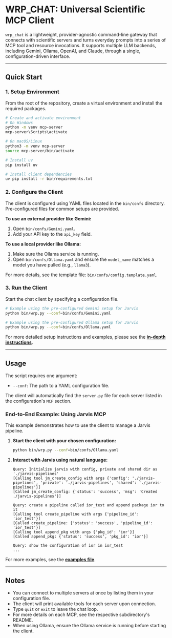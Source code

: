 # WRP_CHAT: Universal Scientific MCP Client

`wrp_chat` is a lightweight, provider-agnostic command-line gateway that connects with scientific servers and turns everyday prompts into a series of MCP tool and resource invocations. It supports multiple LLM backends, including Gemini, Ollama, OpenAI, and Claude, through a single, configuration-driven interface.

---

## Quick Start

### 1. Setup Environment

From the root of the repository, create a virtual environment and install the required packages.

```bash
# Create and activate environment
# On Windows
python -m venv mcp-server
mcp-server\Scripts\activate 

# On macOS/Linux
python3 -m venv mcp-server
source mcp-server/bin/activate

# Install uv
pip install uv

# Install client dependencies
uv pip install -r bin/requirements.txt
```

### 2. Configure the Client

The client is configured using YAML files located in the `bin/confs` directory. Pre-configured files for common setups are provided.

**To use an external provider like Gemini:**

1.  Open `bin/confs/Gemini.yaml`.
2.  Add your API key to the `api_key` field.

**To use a local provider like Ollama:**

1.  Make sure the Ollama service is running.
2.  Open `bin/confs/Ollama.yaml` and ensure the `model_name` matches a model you have pulled (e.g., `llama3`).

For more details, see the template file: `bin/confs/config.template.yaml`.

### 3. Run the Client

Start the chat client by specifying a configuration file.

```bash
# Example using the pre-configured Gemini setup for Jarvis
python bin/wrp.py --conf=bin/confs/Gemini.yaml

# Example using the pre-configured Ollama setup for Jarvis
python bin/wrp.py --conf=bin/confs/Ollama.yaml
```

For more detailed setup instructions and examples, please see the **[in-depth instructions](./docs/instructions.md)**.

---

## Usage

The script requires one argument:

*   `--conf`: The path to a YAML configuration file.

The client will automatically find the `server.py` file for each server listed in the configuration's `MCP` section.

### End-to-End Example: Using Jarvis MCP

This example demonstrates how to use the client to manage a Jarvis pipeline.

1.  **Start the client with your chosen configuration:**
    ```bash
    python bin/wrp.py --conf=bin/confs/Ollama.yaml
    ```

2.  **Interact with Jarvis using natural language:**
    ```
    Query: Initialize jarvis with config, private and shared dir as './jarvis-pipelines'
    [Calling tool jm_create_config with args {'config': './jarvis-pipelines', 'private': './jarvis-pipelines', 'shared': './jarvis-pipelines'}]
    [Called jm_create_config: {'status': 'success', 'msg': 'Created ./jarvis-pipelines'}]

    Query: create a pipeline called ior_test and append package ior to it
    [Calling tool create_pipeline with args {'pipeline_id': 'ior_test'}]
    [Called create_pipeline: {'status': 'success', 'pipeline_id': 'ior_test'}]
    [Calling tool append_pkg with args {'pkg_id': 'ior'}]
    [Called append_pkg: {'status': 'success', 'pkg_id': 'ior'}]

    Query: show the configuration of ior in ior_test
    ...
    ```

For more examples, see the **[examples file](./docs/example.md)**.

---

## Notes
- You can connect to multiple servers at once by listing them in your configuration file.
- The client will print available tools for each server upon connection.
- Type `quit` or `exit` to leave the chat loop.
- For more details on each MCP, see the respective subdirectory's README.
- When using Ollama, ensure the Ollama service is running before starting the client. 